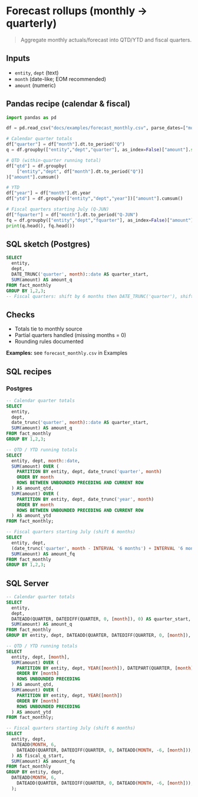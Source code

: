 # Forecast rollups (monthly → quarterly)

> Aggregate monthly actuals/forecast into QTD/YTD and fiscal quarters.

## Inputs
- `entity`, `dept` (text)
- `month` (date-like; EOM recommended)
- `amount` (numeric)

## Pandas recipe (calendar & fiscal)
```python
import pandas as pd

df = pd.read_csv("docs/examples/forecast_monthly.csv", parse_dates=["month"])

# Calendar quarter totals
df["quarter"] = df["month"].dt.to_period("Q")
q = df.groupby(["entity","dept","quarter"], as_index=False)["amount"].sum()

# QTD (within-quarter running total)
df["qtd"] = df.groupby(
    ["entity","dept", df["month"].dt.to_period("Q")]
)["amount"].cumsum()

# YTD
df["year"] = df["month"].dt.year
df["ytd"] = df.groupby(["entity","dept","year"])["amount"].cumsum()

# Fiscal quarters starting July (Q-JUN)
df["fquarter"] = df["month"].dt.to_period("Q-JUN")
fq = df.groupby(["entity","dept","fquarter"], as_index=False)["amount"].sum()
print(q.head(), fq.head())
```

## SQL sketch (Postgres)
```sql
SELECT
  entity,
  dept,
  DATE_TRUNC('quarter', month)::date AS quarter_start,
  SUM(amount) AS amount_q
FROM fact_monthly
GROUP BY 1,2,3;
-- Fiscal quarters: shift by 6 months then DATE_TRUNC('quarter'), shift back.
```

## Checks
- Totals tie to monthly source
- Partial quarters handled (missing months = 0)
- Rounding rules documented

**Examples:** see `forecast_monthly.csv` in Examples

## SQL recipes

### Postgres
```sql
-- Calendar quarter totals
SELECT
  entity,
  dept,
  date_trunc('quarter', month)::date AS quarter_start,
  SUM(amount) AS amount_q
FROM fact_monthly
GROUP BY 1,2,3;

-- QTD / YTD running totals
SELECT
  entity, dept, month::date,
  SUM(amount) OVER (
    PARTITION BY entity, dept, date_trunc('quarter', month)
    ORDER BY month
    ROWS BETWEEN UNBOUNDED PRECEDING AND CURRENT ROW
  ) AS amount_qtd,
  SUM(amount) OVER (
    PARTITION BY entity, dept, date_trunc('year', month)
    ORDER BY month
    ROWS BETWEEN UNBOUNDED PRECEDING AND CURRENT ROW
  ) AS amount_ytd
FROM fact_monthly;

-- Fiscal quarters starting July (shift 6 months)
SELECT
  entity, dept,
  (date_trunc('quarter', month - INTERVAL '6 months') + INTERVAL '6 months')::date AS fiscal_q_start,
  SUM(amount) AS amount_fq
FROM fact_monthly
GROUP BY 1,2,3;
```

## SQL Server

```sql
-- Calendar quarter totals
SELECT
  entity,
  dept,
  DATEADD(QUARTER, DATEDIFF(QUARTER, 0, [month]), 0) AS quarter_start,
  SUM(amount) AS amount_q
FROM fact_monthly
GROUP BY entity, dept, DATEADD(QUARTER, DATEDIFF(QUARTER, 0, [month]), 0);

-- QTD / YTD running totals
SELECT
  entity, dept, [month],
  SUM(amount) OVER (
    PARTITION BY entity, dept, YEAR([month]), DATEPART(QUARTER, [month])
    ORDER BY [month]
    ROWS UNBOUNDED PRECEDING
  ) AS amount_qtd,
  SUM(amount) OVER (
    PARTITION BY entity, dept, YEAR([month])
    ORDER BY [month]
    ROWS UNBOUNDED PRECEDING
  ) AS amount_ytd
FROM fact_monthly;

-- Fiscal quarters starting July (shift 6 months)
SELECT
  entity, dept,
  DATEADD(MONTH, 6,
    DATEADD(QUARTER, DATEDIFF(QUARTER, 0, DATEADD(MONTH, -6, [month])), 0)
  ) AS fiscal_q_start,
  SUM(amount) AS amount_fq
FROM fact_monthly
GROUP BY entity, dept,
  DATEADD(MONTH, 6,
    DATEADD(QUARTER, DATEDIFF(QUARTER, 0, DATEADD(MONTH, -6, [month])), 0)
  );
```
